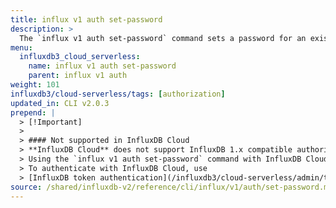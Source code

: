 ```yaml
---
title: influx v1 auth set-password
description: >
  The `influx v1 auth set-password` command sets a password for an existing authorization in the InfluxDB 1.x compatibility API.
menu:
  influxdb3_cloud_serverless:
    name: influx v1 auth set-password
    parent: influx v1 auth
weight: 101
influxdb3/cloud-serverless/tags: [authorization]
updated_in: CLI v2.0.3
prepend: |
  > [!Important]
  >
  > #### Not supported in InfluxDB Cloud
  > **InfluxDB Cloud** does not support InfluxDB 1.x compatible authorizations.
  > Using the `influx v1 auth set-password` command with InfluxDB Cloud will result in an error.
  > To authenticate with InfluxDB Cloud, use
  > [InfluxDB token authentication](/influxdb3/cloud-serverless/admin/tokens/).
source: /shared/influxdb-v2/reference/cli/influx/v1/auth/set-password.md
---
```


<!-- The content for this page is at
// SOURCE content/shared/influxdb-v2/reference/cli/influx/v1/auth/set-password.md -->
